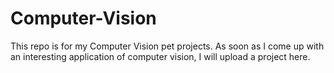 # Computer-Vision
This repo is for my Computer Vision pet projects. As soon as I come up with an interesting application of computer vision, I will upload a project here.
